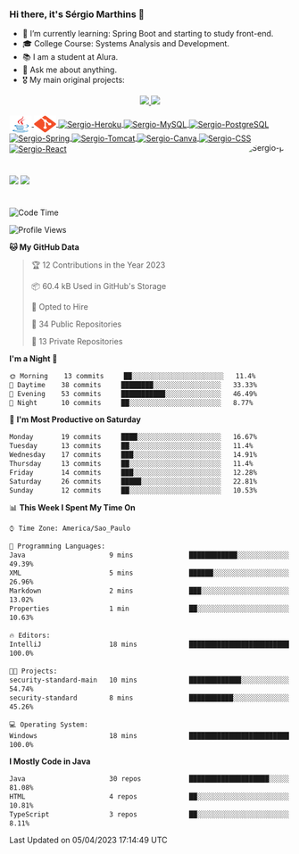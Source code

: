 ### Hi there, it's Sérgio Marthins 👋


- 🌱 I’m currently learning: Spring Boot and starting to study front-end.
- 🎓 College Course: Systems Analysis and Development.
- 📚  I am a student at Alura.
- 💬 Ask me about anything.
- 🎖 My main original projects: 

<div align="center">
  <a href="https://github.com/Almadavic">
  <img height="180em" src="https://github-readme-stats.vercel.app/api?username=Marthiins&show_icons=true&theme=dracula&include_all_commits=true&count_private=true"/>
  <img height="180em" src="https://github-readme-stats.vercel.app/api/top-langs/?username=Marthiins&layout=compact&langs_count=7&theme=dracula"/>
</div>
<div style="display: inline_block"><br>
  <img align="center" alt="Sergio-Java" height="30" width="40" src="https://raw.githubusercontent.com/devicons/devicon/master/icons/java/java-original.svg">
  <img align="center" alt="Sergio-Git" height="30" width="40" src="https://raw.githubusercontent.com/devicons/devicon/master/icons/git/git-original.svg">
  <img align="center" alt="Sergio-Heroku" height="30" width="40" src="https://cdn.jsdelivr.net/gh/devicons/devicon/icons/heroku/heroku-plain-wordmark.svg" />             
  <img align="center" alt="Sergio-MySQL" height="30" width="40" src="https://cdn.jsdelivr.net/gh/devicons/devicon/icons/mysql/mysql-original-wordmark.svg" />
  <img align="center" alt="Sergio-PostgreSQL" height="30" width="40" src="https://cdn.jsdelivr.net/gh/devicons/devicon/icons/postgresql/postgresql-plain-wordmark.svg" />
  <img align="center" alt="Sergio-Spring" height="30" width="40" src="https://cdn.jsdelivr.net/gh/devicons/devicon/icons/spring/spring-original-wordmark.svg" />
  <img align="center" alt="Sergio-Tomcat" height="30" width="40" src="https://cdn.jsdelivr.net/gh/devicons/devicon/icons/tomcat/tomcat-original-wordmark.svg" />
  <img align="center" alt="Sergio-Canva" height="30" width="40" src="https://cdn.jsdelivr.net/gh/devicons/devicon/icons/canva/canva-original.svg" />
  <img align="center" alt="Sergio-CSS" height="30" width="40" src="https://cdn.jsdelivr.net/gh/devicons/devicon/icons/css3/css3-original.svg" />
  <img align="center" alt="Sergio-React" height="30" width="40" src="https://cdn.jsdelivr.net/gh/devicons/devicon/icons/react/react-original.svg" />        
  <img align="right" alt="Sergio-pic" height="150" style="border-radius:50px;" src="https://user-images.githubusercontent.com/47826754/188357708-748fc4f4-5846-47a3-9063-ce04eeefcb8f.png">
</div>

#

<div> 
 <a href = "mailto:sergio.marthiins@gmail.com"><img src="https://img.shields.io/badge/-Gmail-%23333?style=for-the-badge&logo=gmail&logoColor=white" target="_blank"></a>
  <a href="https://www.linkedin.com/in/.........../" target="_blank"><img src="https://img.shields.io/badge/-LinkedIn-%230077B5?style=for-the-badge&logo=linkedin&logoColor=white" target="_blank"></a> 
</div>

#

<!--START_SECTION:waka-->
![Code Time](http://img.shields.io/badge/Code%20Time-39%20hrs%2045%20mins-blue)

![Profile Views](http://img.shields.io/badge/Profile%20Views-0-blue)

**🐱 My GitHub Data** 

> 🏆 12 Contributions in the Year 2023
 > 
> 📦 60.4 kB Used in GitHub's Storage 
 > 
> 💼 Opted to Hire
 > 
> 📜 34 Public Repositories 
 > 
> 🔑 13 Private Repositories  
 > 
**I'm a Night 🦉** 

```text
🌞 Morning    13 commits     ██░░░░░░░░░░░░░░░░░░░░░░░   11.4% 
🌇 Daytime    38 commits     ████████░░░░░░░░░░░░░░░░░   33.33% 
🌃 Evening    53 commits     ███████████░░░░░░░░░░░░░░   46.49% 
🌙 Night      10 commits     ██░░░░░░░░░░░░░░░░░░░░░░░   8.77%

```
📅 **I'm Most Productive on Saturday** 

```text
Monday       19 commits     ████░░░░░░░░░░░░░░░░░░░░░   16.67% 
Tuesday      13 commits     ██░░░░░░░░░░░░░░░░░░░░░░░   11.4% 
Wednesday    17 commits     ███░░░░░░░░░░░░░░░░░░░░░░   14.91% 
Thursday     13 commits     ██░░░░░░░░░░░░░░░░░░░░░░░   11.4% 
Friday       14 commits     ███░░░░░░░░░░░░░░░░░░░░░░   12.28% 
Saturday     26 commits     █████░░░░░░░░░░░░░░░░░░░░   22.81% 
Sunday       12 commits     ██░░░░░░░░░░░░░░░░░░░░░░░   10.53%

```


📊 **This Week I Spent My Time On** 

```text
⌚︎ Time Zone: America/Sao_Paulo

💬 Programming Languages: 
Java                     9 mins              ████████████░░░░░░░░░░░░░   49.39% 
XML                      5 mins              ██████░░░░░░░░░░░░░░░░░░░   26.96% 
Markdown                 2 mins              ███░░░░░░░░░░░░░░░░░░░░░░   13.02% 
Properties               1 min               ██░░░░░░░░░░░░░░░░░░░░░░░   10.63%

🔥 Editors: 
IntelliJ                 18 mins             █████████████████████████   100.0%

🐱‍💻 Projects: 
security-standard-main   10 mins             █████████████░░░░░░░░░░░░   54.74% 
security-standard        8 mins              ███████████░░░░░░░░░░░░░░   45.26%

💻 Operating System: 
Windows                  18 mins             █████████████████████████   100.0%

```

**I Mostly Code in Java** 

```text
Java                     30 repos            ████████████████████░░░░░   81.08% 
HTML                     4 repos             ██░░░░░░░░░░░░░░░░░░░░░░░   10.81% 
TypeScript               3 repos             ██░░░░░░░░░░░░░░░░░░░░░░░   8.11%

```



 Last Updated on 05/04/2023 17:14:49 UTC
<!--END_SECTION:waka-->

